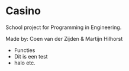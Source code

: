 # Casino
School project for Programming in Engineering.

Made by: Coen van der Zijden & Martijn Hilhorst

- Functies
- Dit is een test
- halo 
etc.
